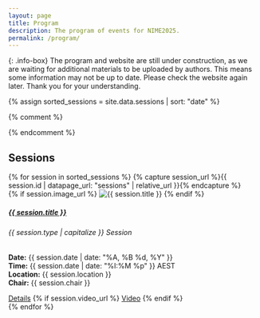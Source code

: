 ```yaml
---
layout: page  
title: Program
description: The program of events for NIME2025.
permalink: /program/
---
```

{: .info-box}
The program and website are still under construction, as we are waiting for additional materials to be uploaded by authors. This means some information may not be up to date.
Please check the website again later. Thank you for your understanding.


{% assign sorted_sessions = site.data.sessions | sort: "date" %}

{% comment %}
<script src='https://cdn.jsdelivr.net/npm/fullcalendar@6.1.17/index.global.min.js'></script>
{% endcomment %}
<script src='{% link assets/imports/fullcalendar@6.1.17/index.global.min.js %}'></script>
<script>
  document.addEventListener('DOMContentLoaded', function() {
    let sessionsData = {{ sorted_sessions | jsonify }};
    let firstEventDate = sessionsData[0]["start"]
    <!-- TODO: loop over the array and set url property to the session page. -->
    console.log(sessionsData)
    for (i in sessionsData) {
        let sessionId = sessionsData[i]["id"]
        sessionsData[i]["url"] = `{{ site.baseurl }}/sessions/${sessionId}.html`
    }
    var calendarEl = document.getElementById('calendar');
    var calendar = new FullCalendar.Calendar(calendarEl, {
        themeSystem: 'bootstrap5',
        timeZone: 'AEST',
        initialView: 'timeGridWeek',
        events: sessionsData,
        initialDate: firstEventDate,
    });
    calendar.render();

    <!-- experiments with the session data... -->
    console.log(sessionsData)
    var event = calendar.getEventById('research1')
    console.log(event)

    var start = event.start // a property (a Date object)
    console.log(start.toISOString()) // "2018-09-01T00:00:00.000Z"
  });
</script>
<div id='calendar'></div>

<h2>Sessions</h2>


<div class="row row-cols-1 row-cols-md-2 g-4">
  {% for session in sorted_sessions %}
    {% capture session_url %}{{ session.id | datapage_url: "sessions" | relative_url }}{% endcapture %}
    <div class="col">
      <div class="card h-100">
        {% if session.image_url %}
          <img src="{{ session.image_url | relative_url }}" class="card-img-top" alt="{{ session.title }}">
        {% endif %}
        <div class="card-body">
          <h5 class="card-title">
            <a href="{{ session_url }}" class="text-decoration-none text-dark">{{ session.title }}</a>
          </h5>
          <h6 class="card-subtitle mb-2 text-muted">{{ session.type | capitalize }} Session</h6>
          <p class="card-text">
            <strong>Date:</strong> {{ session.date | date: "%A, %B %d, %Y" }}<br>
            <strong>Time:</strong> {{ session.date | date: "%I:%M %p" }} AEST<br>
            <strong>Location:</strong> {{ session.location }}<br>
            <strong>Chair:</strong> {{ session.chair }}
          </p>
        </div>
        <div class="card-footer">
          <a href="{{ session_url }}" class="btn btn-outline-secondary">Details</a>
          {% if session.video_url %}
            <a href="{{ session.video_url }}" class="btn btn-outline-secondary" target="_blank">Video</a>
          {% endif %}
        </div>
      </div>
    </div>
  {% endfor %}
</div>
